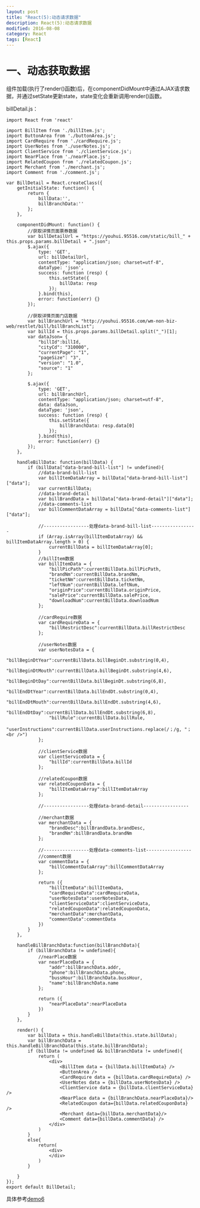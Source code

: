 ```yaml
---
layout: post
title: "React(5):动态请求数据"
description: React(5):动态请求数据
modified: 2016-08-08
category: React
tags: [React]
---
```


# 一、动态获取数据

组件加载(执行了render()函数)后，在componentDidMount中通过AJAX请求数据，并通过setState更新state，state变化会重新调用render()函数。

billDetail.js：

	import React from 'react'

	import BillItem from './billItem.js';
	import ButtonArea from './buttonArea.js';
	import CardRequire from './cardRequire.js';
	import UserNotes from './userNotes.js';
	import ClientService from './clientService.js';
	import NearPlace from './nearPlace.js';
	import RelatedCoupon from './relatedCoupon.js';
	import Merchant from './merchant.js';
	import Comment from './comment.js';

	var BillDetail = React.createClass({
	    getInitialState: function() {
	        return {
	            billData:'',
	            billBranchData:''
	        };
	    },

	    componentDidMount: function() {
	        //获取详情页面票券数据
	        var billDetailUrl = "https://youhui.95516.com/static/bill_" + this.props.params.billDetail + ".json";
	        $.ajax({
	            type: 'GET',
	            url: billDetailUrl,
	            contentType: "application/json; charset=utf-8",
	            dataType: 'json',
	            success: function (resp) {
	                this.setState({
	                    billData: resp
	                });
	            }.bind(this),
	            error: function(err) {}
	        });

	        //获取详情页面门店数据
	        var billBranchUrl = "http://youhui.95516.com/wm-non-biz-web/restlet/bill/billBranchList";
	        var billId = this.props.params.billDetail.split("_")[1];
	        var dataJson= {
	            "billId":billId,
	            "cityCd": "310000",
	            "currentPage": "1",
	            "pageSize": "3",
	            "version": "1.0",
	            "source": "1"
	        };

	        $.ajax({
	            type: 'GET',
	            url: billBranchUrl,
	            contentType: "application/json; charset=utf-8",
	            data: dataJson,
	            dataType: 'json',
	            success: function (resp) {
	                this.setState({
	                    billBranchData: resp.data[0]
	                });
	            }.bind(this),
	            error: function(err) {}
	        });
	    },

	    handleBillData: function(billData) {
	        if (billData["data-brand-bill-list"] != undefined){
	            //data-brand-bill-list
	            var billItemDataArray = billData["data-brand-bill-list"]["data"];
	            var currentBillData;
	            //data-brand-detail
	            var billBrandData = billData["data-brand-detail"]["data"];
	            //data-comments-list
	            var billCommentDataArray = billData["data-comments-list"]["data"];

	            //-----------------处理data-brand-bill-list-----------------
	            if (Array.isArray(billItemDataArray) && billItemDataArray.length > 0) {
	                currentBillData = billItemDataArray[0];
	            }
	            //billItem数据
	            var billItemData = {
	                "billPicPath":currentBillData.billPicPath,
	                "brandNm":currentBillData.brandNm,
	                "ticketNm":currentBillData.ticketNm,
	                "leftNum":currentBillData.leftNum,
	                "originPrice":currentBillData.originPrice,
	                "salePrice":currentBillData.salePrice,
	                "downloadNum":currentBillData.downloadNum
	            };

	            //cardRequire数据
	            var cardRequireData = {
	                "billRestrictDesc":currentBillData.billRestrictDesc
	            };

	            //userNotes数据
	            var userNotesData = {
	                "billBeginDtYear":currentBillData.billBeginDt.substring(0,4),
	                "billBeginDtMouth":currentBillData.billBeginDt.substring(4,6),
	                "billBeginDtDay":currentBillData.billBeginDt.substring(6,8),
	                "billEndDtYear":currentBillData.billEndDt.substring(0,4),
	                "billEndDtMouth":currentBillData.billEndDt.substring(4,6),
	                "billEndDtDay":currentBillData.billEndDt.substring(6,8),
	                "billRule":currentBillData.billRule,
	                "userInstructions":currentBillData.userInstructions.replace(/；/g, "；<br />")
	            };

	            //clientService数据
	            var clientServiceData = {
	                "billId":currentBillData.billId
	            };

	            //relatedCoupon数据
	            var relatedCouponData = {
	                "billItemDataArray":billItemDataArray
	            };

	            //-----------------处理data-brand-detail-----------------

	            //merchant数据
	            var merchantData = {
	                "brandDesc":billBrandData.brandDesc,
	                "brandNm":billBrandData.brandNm
	            };

	            //-----------------处理data-comments-list-----------------
	            //comment数据
	            var commentData = {
	                "billCommentDataArray":billCommentDataArray
	            };

	            return ({
	                "billItemData":billItemData,
	                "cardRequireData":cardRequireData,
	                "userNotesData":userNotesData,
	                "clientServiceData":clientServiceData,
	                "relatedCouponData":relatedCouponData,
	                "merchantData":merchantData,
	                "commentData":commentData
	            })
	        }
	    },

	    handleBillBranchData:function(billBranchData){
	        if (billBranchData != undefined){
	            //nearPlace数据
	            var nearPlaceData = {
	                "addr":billBranchData.addr,
	                "phone":billBranchData.phone,
	                "bussHour":billBranchData.bussHour,
	                "name":billBranchData.name
	            };

	            return ({
	                "nearPlaceData":nearPlaceData
	            })
	        }
	    },

	    render() {
	        var billData = this.handleBillData(this.state.billData);
	        var billBranchData = this.handleBillBranchData(this.state.billBranchData);
	        if (billData != undefined && billBranchData != undefined){
	            return (
	                <div>
	                    <BillItem data = {billData.billItemData} />
	                    <ButtonArea />
	                    <CardRequire data = {billData.cardRequireData} />
	                    <UserNotes data = {billData.userNotesData} />
	                    <ClientService data = {billData.clientServiceData} />
	                    <NearPlace data = {billBranchData.nearPlaceData}/>
	                    <RelatedCoupon data={billData.relatedCouponData} />
	                    <Merchant data={billData.merchantData}/>
	                    <Comment data={billData.commentData} />
	                </div>
	            )
	        }
	        else{
	            return(
	                <div>
	                </div>
	            )
	        }

	    }
	});
	export default BillDetail;

具体参考[demo6](https://github.com/zhhgit/react_coupons/tree/master/demo6-dynamic%20list%20and%20detail)
